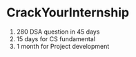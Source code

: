 # CrackYourInternship

1. 280 DSA question in 45 days
2. 15 days for CS fundamental
3. 1 month for Project development
